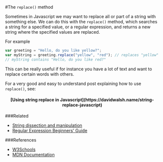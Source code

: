 #The `replace()` method

Sometimes in Javascript we may want to replace all or part of a string with something else. We can do this with the `replace()` method, which searches a string for a specified value, or a regular expression, and returns a new string where the specified values are replaced.

For example

```javascript
var greeting = "Hello, do you like yellow?";
var myString = greeting.replace("yellow", "red"); // replaces "yellow" with "red"
// myString contains "Hello, do you like red?"
```
This can be really useful if for instance you have a lot of text and want to replace certain words with others. 

For a very good and easy to understand post explaining how to use `replace()`, see:

<h4 style="text-align:center">[Using string replace in Javascript](https://davidwalsh.name/string-replace-javascript)</h1>




###Related
- [String dissection and manipulation](string-dissection-and-manipulation.md)
- [Regular Expression Beginners' Guide](regular-expressions-beginners-guide.md)


###References
- [W3Schools](http://www.w3schools.com/jsref/jsref_replace.asp)
- [MDN Documentation](https://developer.mozilla.org/en-US/docs/Web/JavaScript/Reference/Global_Objects/String/replace)

